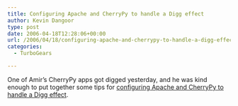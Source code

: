 ```yaml
---
title: Configuring Apache and CherryPy to handle a Digg effect
author: Kevin Dangoor
type: post
date: 2006-04-18T12:28:06+00:00
url: /2006/04/18/configuring-apache-and-cherrypy-to-handle-a-digg-effect/
categories:
  - TurboGears

---
```

One of Amir&#8217;s CherryPy apps got digged yesterday, and he was kind enough to put together some tips for [configuring Apache and CherryPy to handle a Digg effect][1].

 [1]: http://amix.dk/index.py/permanentLink?id=119